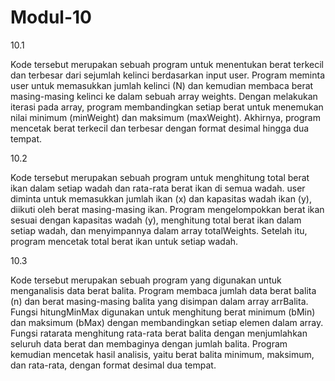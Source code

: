 # Modul-10

10.1

Kode tersebut merupakan sebuah program untuk menentukan berat terkecil dan terbesar dari sejumlah kelinci berdasarkan input user. Program meminta user untuk memasukkan jumlah kelinci (N) dan kemudian membaca berat masing-masing kelinci ke dalam sebuah array weights. Dengan melakukan iterasi pada array, program membandingkan setiap berat untuk menemukan nilai minimum (minWeight) dan maksimum (maxWeight). Akhirnya, program mencetak berat terkecil dan terbesar dengan format desimal hingga dua tempat.

10.2

Kode tersebut merupakan sebuah program untuk menghitung total berat ikan dalam setiap wadah dan rata-rata berat ikan di semua wadah. user diminta untuk memasukkan jumlah ikan (x) dan kapasitas wadah ikan (y), diikuti oleh berat masing-masing ikan. Program mengelompokkan berat ikan sesuai dengan kapasitas wadah (y), menghitung total berat ikan dalam setiap wadah, dan menyimpannya dalam array totalWeights. Setelah itu, program mencetak total berat ikan untuk setiap wadah.

10.3

Kode tersebut merupakan sebuah program yang digunakan untuk menganalisis data berat balita. Program membaca jumlah data berat balita (n) dan berat masing-masing balita yang disimpan dalam array arrBalita. Fungsi hitungMinMax digunakan untuk menghitung berat minimum (bMin) dan maksimum (bMax) dengan membandingkan setiap elemen dalam array. Fungsi ratarata menghitung rata-rata berat balita dengan menjumlahkan seluruh data berat dan membaginya dengan jumlah balita. Program kemudian mencetak hasil analisis, yaitu berat balita minimum, maksimum, dan rata-rata, dengan format desimal dua tempat.
